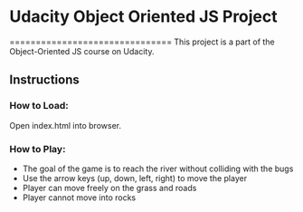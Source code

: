 # Udacity Object Oriented JS Project
===============================
This project is a part of the Object-Oriented JS course on Udacity.

## Instructions

### How to Load:
Open index.html into browser.

### How to Play:
* The goal of the game is to reach the river without colliding with the bugs
* Use the arrow keys (up, down, left, right) to move the player
* Player can move freely on the grass and roads
* Player cannot move into rocks